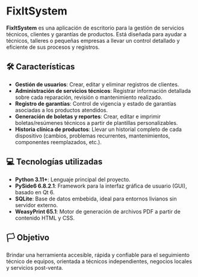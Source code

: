 # FixItSystem

**FixItSystem** es una aplicación de escritorio para la gestión de servicios técnicos, clientes y garantías de productos. Está diseñada para ayudar a técnicos, talleres o pequeñas empresas a llevar un control detallado y eficiente de sus procesos y registros.

## 🛠️ Características

- **Gestión de usuarios**: Crear, editar y eliminar registros de clientes.
- **Administración de servicios técnicos**: Registrar información detallada sobre cada reparación, revisión o mantenimiento realizado.
- **Registro de garantías**: Control de vigencia y estado de garantías asociadas a los productos atendidos.
- **Generación de boletas y reportes**: Crear, editar e imprimir boletas/resúmenes técnicos a partir de plantillas personalizables.
- **Historia clínica de productos**: Llevar un historial completo de cada dispositivo (cambios, problemas recurrentes, mantenimientos, componentes reemplazados, etc.).


## 💻 Tecnologías utilizadas

- **Python 3.11+**: Lenguaje principal del proyecto.
- **PySide6 6.8.2.1**: Framework para la interfaz gráfica de usuario (GUI), basado en Qt 6.
- **SQLite**: Base de datos embebida, ideal para entornos livianos sin servidor externo.
- **WeasyPrint 65.1**: Motor de generación de archivos PDF a partir de contenido HTML y CSS.


## 🏳️ Objetivo

Brindar una herramienta accesible, rápida y confiable para el seguimiento técnico de equipos, orientada a técnicos independientes, negocios locales y servicios post-venta.

